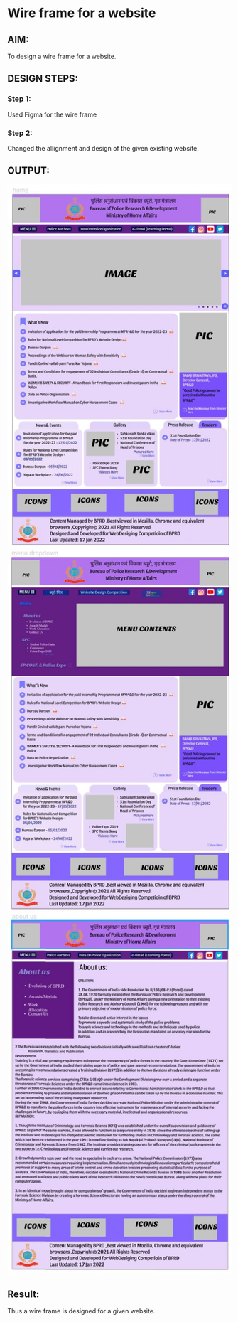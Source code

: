 # Wire frame for a website

## AIM:
To design a wire frame for a website.

## DESIGN STEPS:

### Step 1:
Used Figma for the wire frame

### Step 2:
Changed the allignment and design of the given existing website.

## OUTPUT:
![](home.jpg)
![](menu.jpg)
![](abtus.jpg)
## Result:
Thus a wire frame is designed for a given website.
